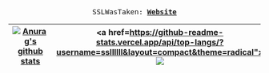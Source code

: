 <p align="center">
  <samp>
    SSLWasTaken:
    <b><a href="https://ssllllll.github.io/coolsite/">Website</a></b>
    <b><a href="https://ssllllll.github.io/coolsite/"></a></b>
</samp><br>
</p>




| <a href="https://github-readme-stats.vercel.app/api?username=ssllllll&theme=radical"><img align="center" src="https://github-readme-stats.vercel.app/api/top-langs/?username=ssllllll&layout=compact&theme=radical" alt="Anurag's github stats" /></a> | <a href=https://github-readme-stats.vercel.app/api/top-langs/?username=ssllllll&layout=compact&theme=radical"><img align="center" src="https://github-readme-stats.vercel.app/api/top-langs/?username=anuraghazra&layout=compact&theme=buefy&hide_border=true" /></a> |
| ------------- | ------------- |
